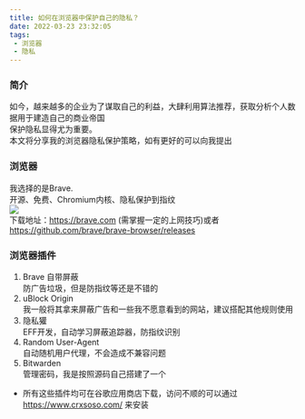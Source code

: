 ```yaml
---
title: 如何在浏览器中保护自己的隐私？
date: 2022-03-23 23:32:05
tags:
 - 浏览器
 - 隐私
---
```

### 简介
如今，越来越多的企业为了谋取自己的利益，大肆利用算法推荐，获取分析个人数据用于建造自己的商业帝国  
保护隐私显得尤为重要。  
本文将分享我的浏览器隐私保护策略，如有更好的可以向我提出
### 浏览器
我选择的是Brave.  
开源、免费、Chromium内核、隐私保护到指纹  
![](https://i0.hdslb.com/bfs/album/cefaef6449c794b5b1d515b6ffb0ebb811d6a041.png)  
下载地址：https://brave.com (需掌握一定的上网技巧)或者 https://github.com/brave/brave-browser/releases
### 浏览器插件
1. Brave 自带屏蔽  
防广告垃圾，但是防指纹等还是不错的  
2. uBlock Origin  
我一般将其拿来屏蔽广告和一些我不愿意看到的网站，建议搭配其他规则使用  
3. 隐私獾  
EFF开发，自动学习屏蔽追踪器，防指纹识别  
4. Random User-Agent  
自动随机用户代理，不会造成不兼容问题  
5. Bitwarden  
管理密码，我是按照源码自己搭建了一个  
* 所有这些插件均可在谷歌应用商店下载，访问不顺的可以通过 https://www.crxsoso.com/ 来安装